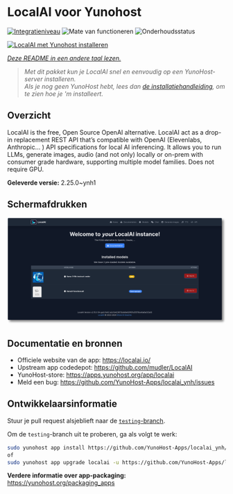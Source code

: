 <!--
NB: Deze README is automatisch gegenereerd door <https://github.com/YunoHost/apps/tree/master/tools/readme_generator>
Hij mag NIET handmatig aangepast worden.
-->

# LocalAI voor Yunohost

[![Integratieniveau](https://apps.yunohost.org/badge/integration/localai)](https://ci-apps.yunohost.org/ci/apps/localai/)
![Mate van functioneren](https://apps.yunohost.org/badge/state/localai)
![Onderhoudsstatus](https://apps.yunohost.org/badge/maintained/localai)

[![LocalAI met Yunohost installeren](https://install-app.yunohost.org/install-with-yunohost.svg)](https://install-app.yunohost.org/?app=localai)

*[Deze README in een andere taal lezen.](./ALL_README.md)*

> *Met dit pakket kun je LocalAI snel en eenvoudig op een YunoHost-server installeren.*  
> *Als je nog geen YunoHost hebt, lees dan [de installatiehandleiding](https://yunohost.org/install), om te zien hoe je 'm installeert.*

## Overzicht

LocalAI is the free, Open Source OpenAI alternative. LocalAI act as a drop-in replacement REST API that’s compatible with OpenAI (Elevenlabs, Anthropic... ) API specifications for local AI inferencing. It allows you to run LLMs, generate images, audio (and not only) locally or on-prem with consumer grade hardware, supporting multiple model families. Does not require GPU.


**Geleverde versie:** 2.25.0~ynh1

## Schermafdrukken

![Schermafdrukken van LocalAI](./doc/screenshots/331878853-20b5ccd2-8393-44f0-aaf6-87a23806381e.png)

## Documentatie en bronnen

- Officiele website van de app: <https://localai.io/>
- Upstream app codedepot: <https://github.com/mudler/LocalAI>
- YunoHost-store: <https://apps.yunohost.org/app/localai>
- Meld een bug: <https://github.com/YunoHost-Apps/localai_ynh/issues>

## Ontwikkelaarsinformatie

Stuur je pull request alsjeblieft naar de [`testing`-branch](https://github.com/YunoHost-Apps/localai_ynh/tree/testing).

Om de `testing`-branch uit te proberen, ga als volgt te werk:

```bash
sudo yunohost app install https://github.com/YunoHost-Apps/localai_ynh/tree/testing --debug
of
sudo yunohost app upgrade localai -u https://github.com/YunoHost-Apps/localai_ynh/tree/testing --debug
```

**Verdere informatie over app-packaging:** <https://yunohost.org/packaging_apps>
